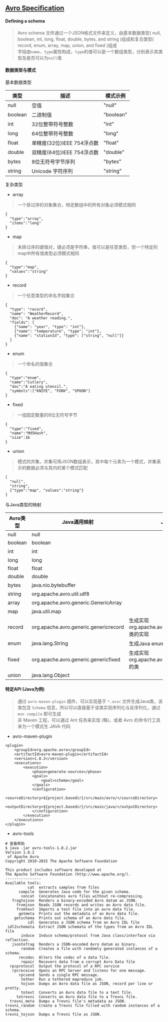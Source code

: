 ## [Avro Specification](http://avro.apache.org/docs/current/spec.html)

#### Defining a schema
> Avro schema 文件通过一个JSON格式文件来定义，由基本数据类型( null, boolean, int, long, float, double, bytes, and string )组成和复合类型( record, enum, array, map, union, and fixed )组成  
> 字段由`name`、`type`属性构成，`type`的值可以是一个数组类型，分别表示其类型及是否可以为`null`值


#### 数据类型与模式
基本数据类型

| 类型 | 描述 | 模式示例 |
| --- | --- | --- |
| null | 空值 | "null" |
| boolean | 二进制值 | "boolean" |
| int | 32位整带符号整数 | "int" |
| long | 64位整带符号整数 | "long" |
| float | 单精度(32位)IEEE 754浮点数 | "float" |
| double | 双精度(64位)IEEE 754浮点数 | "double" |
| bytes | 8位无符号字节序列 | "bytes" |
| string | Unicode 字符序列 | "string" |

复杂类型
- array
> 一个排过序的对象集合，特定数组中的所有对象必须模式相同
```
{
  "type":"array",
  "items":"long"
}
```
- map
> 未排过序的键值对，键必须是字符串，值可以是任意类型，但一个特定的map中所有值类型必须模式相同
```
{
  "type":"map",
  "values":"string"
}
```
- record
> 一个任意类型的命名字段集合
```
{
  "type": "record",
  "name": "WeatherRecord",
  "doc": "A weather reading.",
  "fields": [
    {"name": "year", "type": "int"},
    {"name": "temperature", "type": "int"},
    {"name": "stationId", "type": ["string", "null"]}
  ]
}
```
- enum
> 一个命名的值集合
```
{
  "type":"enum",
  "name":"Cutlery",
  "doc":"A eating utensil.",
  "symbols":["KNIFE", "FORK", "SPOON"]
}
```
- fixed
> 一组固定数量的8位无符号字节
```
{
  "type":"fixed",
  "name":"Md5Hash",
  "size":16
}
```
- union
> 模式的并集，并集可用JSON数组表示，其中每个元素为一个模式，并集表示的数据必须与其内的某个模式匹配
```
[
  "null",
  "string",
  {"type":"map", "values":"string"}
]
```

与Java类型的映射

| Avro类型 | Java通用映射 | Java特殊映射 | Java自反映射 |
| --- | --- | --- | --- |
| null | null |||
| boolean | boolean |||
| int | int || short或int |
| long | long |||
| float | float |||
| double | double |||
| bytes | java.nio.bytebuffer || 字节数组 |
| string | org.apache.avro.util.utf8 || java.lang.String |
| array | org.apache.avro.generic.GenericArray || 数组或java.util.Collection |
| map | java.util.map |||
| record | org.apache.avro.generic.genericrecord | 生成实现org.apache.avro.specific.SpecificRecord类的实现 | 具有零参构造函数的任意用户类，继承了所有不传递的实例字段 |
| enum | java.lang.String | 生成Java enum类型 | 任意Java enum类型 |
| fixed | org.apache.avro.generic.genericfixed | 生成实现org.apache.avro.specific.SpecificFixed的类 | org.apache.avro.generic.genericFixed |
| union | java.lang.Object |||

#### 特定API (Java为例)
> 通过 `avro-maven-plugin` 插件，可以实现基于 `*.avsc` 文件生成Java类，该类包含 `Schema` 信息，所以可以直接基于该类实现序列化与反序列化，通过 `mvn compile` 即可生成  
> 非 Maven 工程，可以通过 Ant 任务来实现 (略)，或者 Avro 的命令行工具来为一个模式生 JAVA 代码

- avro-maven-plugin
```
<plugin>
    <groupId>org.apache.avro</groupId>
    <artifactId>avro-maven-plugin</artifactId>
    <version>1.8.2</version>
    <executions>
        <execution>
            <phase>generate-sources</phase>
            <goals>
                <goal>schema</goal>
            </goals>
            <configuration>
                <sourceDirectory>${project.basedir}/src/main/avro/</sourceDirectory>
                <outputDirectory>${project.basedir}/src/main/java/</outputDirectory>
            </configuration>
        </execution>
    </executions>
</plugin>
```

- avro-tools
```
# 查看帮助
$ java -jar avro-tools-1.8.2.jar
Version 1.8.2
 of Apache Avro
Copyright 2010-2015 The Apache Software Foundation

This product includes software developed at
The Apache Software Foundation (http://www.apache.org/).
----------------
Available tools:
          cat  extracts samples from files
      compile  Generates Java code for the given schema.
       concat  Concatenates avro files without re-compressing.
   fragtojson  Renders a binary-encoded Avro datum as JSON.
     fromjson  Reads JSON records and writes an Avro data file.
     fromtext  Imports a text file into an avro data file.
      getmeta  Prints out the metadata of an Avro data file.
    getschema  Prints out schema of an Avro data file.
          idl  Generates a JSON schema from an Avro IDL file
 idl2schemata  Extract JSON schemata of the types from an Avro IDL file
       induce  Induce schema/protocol from Java class/interface via reflection.
   jsontofrag  Renders a JSON-encoded Avro datum as binary.
       random  Creates a file with randomly generated instances of a schema.
      recodec  Alters the codec of a data file.
       repair  Recovers data from a corrupt Avro Data file
  rpcprotocol  Output the protocol of a RPC service
   rpcreceive  Opens an RPC Server and listens for one message.
      rpcsend  Sends a single RPC message.
       tether  Run a tethered mapreduce job.
       tojson  Dumps an Avro data file as JSON, record per line or pretty.
       totext  Converts an Avro data file to a text file.
     totrevni  Converts an Avro data file to a Trevni file.
  trevni_meta  Dumps a Trevni file's metadata as JSON.
trevni_random  Create a Trevni file filled with random instances of a schema.
trevni_tojson  Dumps a Trevni file as JSON.
```